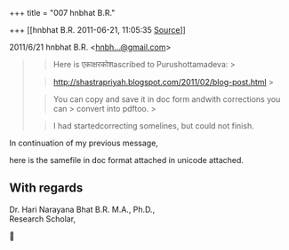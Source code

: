 +++
title = "007 hnbhat B.R."

+++
[[hnbhat B.R.	2011-06-21, 11:05:35 [Source](https://groups.google.com/g/bvparishat/c/8P3Na-bYZ1c)]]



  
  

2011/6/21 hnbhat B.R. \<[hnbh...@gmail.com]()\>

  

> 
> > Here is एकाक्षरकोशascribed to Purushottamadeva: >
> 
> > 
> > 
> > 
> > 
> > <http://shastrapriyah.blogspot.com/2011/02/blog-post.html> >
> 
> > 
> > 
> > 
> > 
> > You can copy and save it in doc form andwith corrections you can > convert into pdftoo. >
> 
> > 
> > 
> > 
> > 
> > I had startedcorrecting somelines, but could not finish.  
>   
> > 





In continuation of my previous message,

here is the samefile in doc format attached in unicode attached.



With regards  
--  
Dr. Hari Narayana Bhat B.R. M.A., Ph.D.,  
Research Scholar,  



